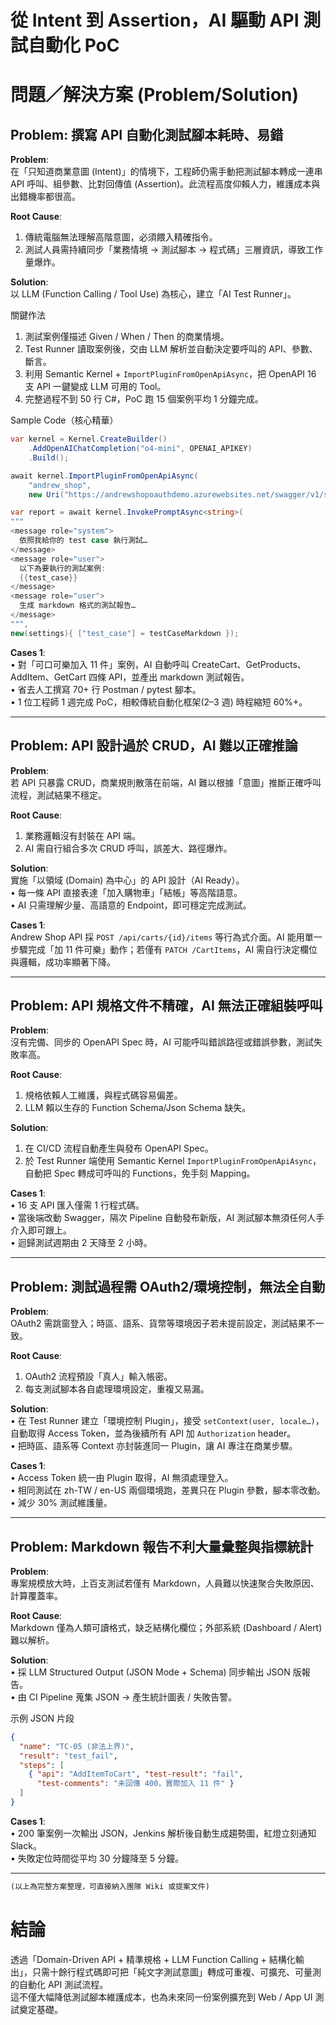 # 從 Intent 到 Assertion，AI 驅動 API 測試自動化 PoC

# 問題／解決方案 (Problem/Solution)

## Problem: 撰寫 API 自動化測試腳本耗時、易錯

**Problem**:  
在「只知道商業意圖 (Intent)」的情境下，工程師仍需手動把測試腳本轉成一連串 API 呼叫、組參數、比對回傳值 (Assertion)。此流程高度仰賴人力，維護成本與出錯機率都很高。

**Root Cause**:  
1. 傳統電腦無法理解高階意圖，必須餵入精確指令。  
2. 測試人員需持續同步「業務情境 → 測試腳本 → 程式碼」三層資訊，導致工作量爆炸。

**Solution**:  
以 LLM (Function Calling / Tool Use) 為核心，建立「AI Test Runner」。

關鍵作法  
1. 測試案例僅描述 Given / When / Then 的商業情境。  
2. Test Runner 讀取案例後，交由 LLM 解析並自動決定要呼叫的 API、參數、斷言。  
3. 利用 Semantic Kernel + `ImportPluginFromOpenApiAsync`，把 OpenAPI 16 支 API 一鍵變成 LLM 可用的 Tool。  
4. 完整過程不到 50 行 C#，PoC 跑 15 個案例平均 1 分鐘完成。  

Sample Code（核心精華）  
```csharp
var kernel = Kernel.CreateBuilder()
    .AddOpenAIChatCompletion("o4-mini", OPENAI_APIKEY)
    .Build();

await kernel.ImportPluginFromOpenApiAsync(
    "andrew_shop",
    new Uri("https://andrewshopoauthdemo.azurewebsites.net/swagger/v1/swagger.json"));

var report = await kernel.InvokePromptAsync<string>(
"""
<message role="system">
  依照我給你的 test case 執行測試…
</message>
<message role="user">
  以下為要執行的測試案例:
  {{test_case}}
</message>
<message role="user">
  生成 markdown 格式的測試報告…
</message>
""",
new(settings){ ["test_case"] = testCaseMarkdown });
```

**Cases 1**:  
• 對「可口可樂加入 11 件」案例，AI 自動呼叫 CreateCart、GetProducts、AddItem、GetCart 四條 API，並產出 markdown 測試報告。  
• 省去人工撰寫 70+ 行 Postman / pytest 腳本。  
• 1 位工程師 1 週完成 PoC，相較傳統自動化框架(2–3 週) 時程縮短 60%+。

---

## Problem: API 設計過於 CRUD，AI 難以正確推論

**Problem**:  
若 API 只暴露 CRUD，商業規則散落在前端，AI 難以根據「意圖」推斷正確呼叫流程，測試結果不穩定。

**Root Cause**:  
1. 業務邏輯沒有封裝在 API 端。  
2. AI 需自行組合多次 CRUD 呼叫，誤差大、路徑爆炸。

**Solution**:  
實施「以領域 (Domain) 為中心」的 API 設計（AI Ready）。  
• 每一條 API 直接表達「加入購物車」「結帳」等高階語意。  
• AI 只需理解少量、高語意的 Endpoint，即可穩定完成測試。

**Cases 1**:  
Andrew Shop API 採 `POST /api/carts/{id}/items` 等行為式介面。AI 能用單一步驟完成「加 11 件可樂」動作；若僅有 `PATCH /CartItems`，AI 需自行決定欄位與邏輯，成功率顯著下降。

---

## Problem: API 規格文件不精確，AI 無法正確組裝呼叫

**Problem**:  
沒有完備、同步的 OpenAPI Spec 時，AI 可能呼叫錯誤路徑或錯誤參數，測試失敗率高。

**Root Cause**:  
1. 規格依賴人工維護，與程式碼容易偏差。  
2. LLM 賴以生存的 Function Schema/Json Schema 缺失。

**Solution**:  
1. 在 CI/CD 流程自動產生與發布 OpenAPI Spec。  
2. 於 Test Runner 端使用 Semantic Kernel `ImportPluginFromOpenApiAsync`，自動把 Spec 轉成可呼叫的 Functions，免手刻 Mapping。

**Cases 1**:  
• 16 支 API 匯入僅需 1 行程式碼。  
• 當後端改動 Swagger，隔次 Pipeline 自動發布新版，AI 測試腳本無須任何人手介入即可跟上。  
• 迴歸測試週期由 2 天降至 2 小時。

---

## Problem: 測試過程需 OAuth2/環境控制，無法全自動

**Problem**:  
OAuth2 需跳窗登入；時區、語系、貨幣等環境因子若未提前設定，測試結果不一致。

**Root Cause**:  
1. OAuth2 流程預設「真人」輸入帳密。  
2. 每支測試腳本各自處理環境設定，重複又易漏。

**Solution**:  
• 在 Test Runner 建立「環境控制 Plugin」，接受 `setContext(user, locale…)`，自動取得 Access Token，並為後續所有 API 加 `Authorization` header。  
• 把時區、語系等 Context 亦封裝進同一 Plugin，讓 AI 專注在商業步驟。

**Cases 1**:  
• Access Token 統一由 Plugin 取得，AI 無須處理登入。  
• 相同測試在 zh-TW / en-US 兩個環境跑，差異只在 Plugin 參數，腳本零改動。  
• 減少 30% 測試維護量。

---

## Problem: Markdown 報告不利大量彙整與指標統計

**Problem**:  
專案規模放大時，上百支測試若僅有 Markdown，人員難以快速聚合失敗原因、計算覆蓋率。

**Root Cause**:  
Markdown 僅為人類可讀格式，缺乏結構化欄位；外部系統 (Dashboard / Alert) 難以解析。

**Solution**:  
• 採 LLM Structured Output (JSON Mode + Schema) 同步輸出 JSON 版報告。  
• 由 CI Pipeline 蒐集 JSON → 產生統計圖表 / 失敗告警。

示例 JSON 片段  
```json
{
  "name": "TC-05 (非法上界)",
  "result": "test_fail",
  "steps": [
    { "api": "AddItemToCart", "test-result": "fail",
      "test-comments": "未回傳 400，實際加入 11 件" }
  ]
}
```

**Cases 1**:  
• 200 筆案例一次輸出 JSON，Jenkins 解析後自動生成趨勢圖，紅燈立刻通知 Slack。  
• 失敗定位時間從平均 30 分鐘降至 5 分鐘。

---

```markdown
(以上為完整方案整理，可直接納入團隊 Wiki 或提案文件)
```

# 結論  
透過「Domain-Driven API + 精準規格 + LLM Function Calling + 結構化輸出」，只需十餘行程式碼即可把「純文字測試意圖」轉成可重複、可擴充、可量測的自動化 API 測試流程。  
這不僅大幅降低測試腳本維護成本，也為未來同一份案例擴充到 Web / App UI 測試奠定基礎。